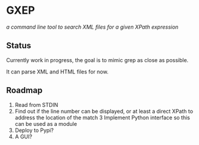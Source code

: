 # GXEP
_a command line tool to search XML files for a given XPath expression_

## Status
Currently work in progress, the goal is to mimic grep as close as possible.

It can parse XML and HTML files for now.

## Roadmap
1. Read from STDIN
2. Find out if the line number can be displayed, or at least a direct XPath to address the location of the match
3 Implement Python interface so this can be used as a module
4. Deploy to Pypi?
5. A GUI?
